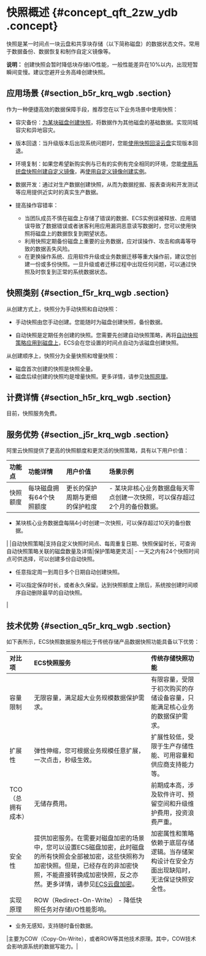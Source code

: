 # 快照概述 {#concept_qft_2zw_ydb .concept}

快照是某一时间点一块云盘和共享块存储（以下简称磁盘）的数据状态文件。常用于数据备份、数据恢复和制作自定义镜像等。

**说明：** 创建快照会暂时降低块存储I/O性能，一般性能差异在10%以内，出现短暂瞬间变慢。建议您避开业务高峰创建快照。

## 应用场景 {#section_b5r_krq_wgb .section}

作为一种便捷高效的数据保障手段，推荐您在以下业务场景中使用快照：

-   容灾备份：[为某块磁盘创建快照](../../../../intl.zh-CN/快照/使用快照/创建快照.md#)，将数据作为其他磁盘的基础数据。实现同城容灾和异地容灾。

-   版本回退：当升级版本后出现系统问题时，您能[使用快照回滚云盘](intl.zh-CN/快照/使用快照/使用快照回滚云盘.md#)实现版本回退。

-   环境复制：如果您希望新购实例与已有的实例有完全相同的环境，您能[使用系统盘快照创建自定义镜像](../../../../intl.zh-CN/镜像/自定义镜像/创建自定义镜像/使用快照创建自定义镜像.md#)，再[使用自定义镜像创建实例](../../../../intl.zh-CN/实例/创建实例/使用自定义镜像创建实例.md#)。

-   数据开发：通过对生产数据创建快照，从而为数据挖掘、报表查询和开发测试等应用提供近实时的真实生产数据。

-   提高操作容错率：

    -   当团队成员不慎在磁盘上存储了错误的数据、ECS实例误被释放、应用错误导致了数据错误或者骇客利用应用漏洞恶意读写数据时，您可以使用快照将磁盘上的数据恢复到期望状态。
    -   利用快照定期备份磁盘上重要的业务数据，应对误操作、攻击和病毒等导致的数据丢失风险。
    -   在更换操作系统、应用软件升级或业务数据迁移等重大操作前，建议您创建一份或多份快照。一旦升级或者迁移过程中出现任何问题，可以通过快照及时恢复到正常的系统数据状态。

## 快照类别 {#section_f5r_krq_wgb .section}

从创建方式上，快照分为手动快照和自动快照：

-   手动快照由您手动创建。您能随时为磁盘创建快照，备份数据。

-   自动快照是定期任务创建的快照。您需要先创建自动快照策略，再将[自动快照策略应用到磁盘上](../../../../intl.zh-CN/快照/使用快照/使用自动快照策略.md#)，ECS会在您设置的时间点自动为该磁盘创建快照。


从创建顺序上，快照分为全量快照和增量快照：

-   磁盘首次创建的快照是快照全量。
-   磁盘后续创建的快照均是增量快照。更多详情，请参见[快照原理](intl.zh-CN/快照/快照原理.md#)。

## 计费详情 {#section_h5r_krq_wgb .section}

目前，快照服务免费。

## 服务优势 {#section_j5r_krq_wgb .section}

阿里云快照提供了更高的快照额度和更灵活的快照策略，具有以下用户价值：

|功能点|功能详情|用户价值|场景示例|
|:--|:---|:---|:---|
|快照额度|每块磁盘拥有64个快照额度|更长的保护周期与更细的保护粒度| -   某块非核心业务数据盘每天零点创建一次快照，可以保存超过2个月的备份数据。

-   某块核心业务数据盘每隔4小时创建一次快照，可以保存超过10天的备份数据。


 |
|自动快照策略|支持自定义快照时间点、每周重复日期、快照保留时长，可查询自动快照策略关联的磁盘数量及详情|保护策略更灵活| -   一天之内有24个快照时间点可供选择，可以创建多份自动快照。

-   任意指定周一到周日多个日期自动创建快照。

-   可以指定保存时长，或者永久保留。达到快照额度上限后，系统按创建时间顺序自动删除最早的自动快照。


 |

## 技术优势 {#section_q5r_krq_wgb .section}

如下表所示，ECS快照数据服务相比于传统存储产品数据快照功能具备以下优势：

|对比项|ECS快照服务|传统存储快照功能|
|:--|:------|:-------|
|容量限制|无限容量，满足超大业务规模数据保护需求。|有限容量，受限于初次购买的存储设备容量，只能满足核心业务的数据保护需求。|
|扩展性|弹性伸缩，您可根据业务规模任意扩展，一次点击，秒级生效。|扩展性较低，受限于生产存储性能、可用容量和供应商支持能力等。|
|TCO（总拥有成本）|无储存费用。|前期成本高，涉及软件许可、预留空间和升级维护费用，投资浪费严重。|
|安全性|提供加密服务。在需要对磁盘加密的场景中，您可以设置ECS磁盘加密，此时磁盘的所有快照会全部被加密，这些快照称为加密快照。但是，已经存在的非加密快照，不能直接转换成加密快照，反之亦然。更多详情，请参见[ECS云盘加密](intl.zh-CN/块存储/云盘/ECS云盘加密.md#)。|加密属性和策略依赖于底层存储逻辑。当存储架构设计在安全方面出现缺陷时，无法保证快照安全性。|
|实现原理|ROW（Redirect-On-Write） -   降低快照任务对存储I/O性能影响。
-   业务无感知，支持随时备份数据。

 |主要为COW（Copy-On-Write），或者ROW等其他技术原理。其中，COW技术会影响源系统的数据写能力。|

